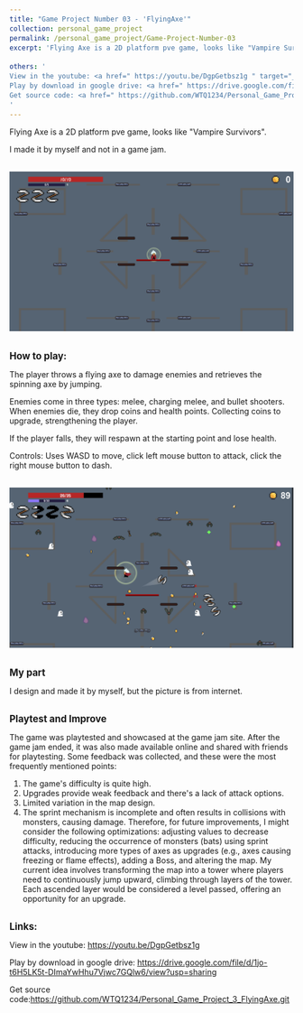 ```yaml
---
title: "Game Project Number 03 - 'FlyingAxe'"
collection: personal_game_project
permalink: /personal_game_project/Game-Project-Number-03
excerpt: 'Flying Axe is a 2D platform pve game, looks like "Vampire Survivors". Player throws a flying axe to damage enemies and retrieves the axe by jumping.<br/><img src="/images/IMG_Game_Project_3_1.png" style="width: 640px; height: auto;">'

others: '
View in the youtube: <a href=" https://youtu.be/DgpGetbsz1g " target="_blank"><u>https://youtu.be/DgpGetbsz1g</u></a><br>
Play by download in google drive: <a href=" https://drive.google.com/file/d/1jo-t6H5LK5t-DImaYwHhu7Vjwc7GQlw6/view?usp=sharing " target="_blank"><u>https://drive.google.com/file/d/1jo-t6H5LK5t-DImaYwHhu7Vjwc7GQlw6/view?usp=sharing</u></a><br>
Get source code: <a href=" https://github.com/WTQ1234/Personal_Game_Project_3_FlyingAxe.git " target="_blank"><u>https://github.com/WTQ1234/Personal_Game_Project_3_FlyingAxe.git</u></a>
'
---
```

Flying Axe is a 2D platform pve game, looks like "Vampire Survivors".

I made it by myself and not in a game jam.

<br/><img src="/images/IMG_Game_Project_3_1.png" style="width: 640px; height: auto;">

<!-- 玩法 -->
<br/><span style="font-weight: bold; font-size: 1.2em;">How to play:</span><br/>

The player throws a flying axe to damage enemies and retrieves the spinning axe by jumping.

Enemies come in three types: melee, charging melee, and bullet shooters. When enemies die, they drop coins and health points. Collecting coins to upgrade, strengthening the player.

If the player falls, they will respawn at the starting point and lose health.

Controls: Uses WASD to move, click left mouse button to attack, click the right mouse button to dash.

<br/><img src="/images/IMG_Game_Project_3_2.png" style="width: 640px; height: auto;">

<!-- 职责 -->
<br/><span style="font-weight: bold; font-size: 1.2em;">My part</span><br/>

I design and made it by myself, but the picture is from internet.

<!-- 改进 -->
<br/><span style="font-weight: bold; font-size: 1.2em;">Playtest and Improve</span><br/>

The game was playtested and showcased at the game jam site. After the game jam ended, it was also made available online and shared with friends for playtesting. Some feedback was collected, and these were the most frequently mentioned points:
1. The game's difficulty is quite high.
2. Upgrades provide weak feedback and there's a lack of attack options.
3. Limited variation in the map design.
4. The sprint mechanism is incomplete and often results in collisions with monsters, causing damage.
Therefore, for future improvements, I might consider the following optimizations: adjusting values to decrease difficulty, reducing the occurrence of monsters (bats) using sprint attacks, introducing more types of axes as upgrades (e.g., axes causing freezing or flame effects), adding a Boss, and altering the map. My current idea involves transforming the map into a tower where players need to continuously jump upward, climbing through layers of the tower. Each ascended layer would be considered a level passed, offering an opportunity for an upgrade.


<!-- 链接 -->
<br/><span style="font-weight: bold; font-size: 1.2em;">Links:</span><br/>

View in the youtube: <a href=" https://youtu.be/DgpGetbsz1g " target="_blank"><u>https://youtu.be/DgpGetbsz1g</u></a>

Play by download in google drive: <a href=" https://drive.google.com/file/d/1jo-t6H5LK5t-DImaYwHhu7Vjwc7GQlw6/view?usp=sharing " target="_blank"><u>https://drive.google.com/file/d/1jo-t6H5LK5t-DImaYwHhu7Vjwc7GQlw6/view?usp=sharing</u></a>

Get source code:<a href=" https://github.com/WTQ1234/Personal_Game_Project_3_FlyingAxe.git " target="_blank"><u>https://github.com/WTQ1234/Personal_Game_Project_3_FlyingAxe.git</u></a>